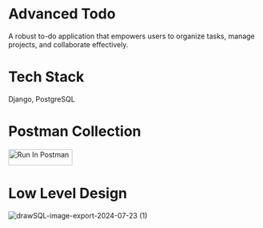 # Advanced Todo

A robust to-do application that empowers users to organize tasks, manage projects, and collaborate effectively.

# Tech Stack
Django, PostgreSQL

# Postman Collection

[<img src="https://run.pstmn.io/button.svg" alt="Run In Postman" style="width: 128px; height: 32px;">](https://app.getpostman.com/run-collection/37129695-7accd137-94a4-47fd-8aa5-7ab66233ce42?action=collection%2Ffork&source=rip_markdown&collection-url=entityId%3D37129695-7accd137-94a4-47fd-8aa5-7ab66233ce42%26entityType%3Dcollection%26workspaceId%3D33f9716f-32bf-4d19-bd6f-7c4b32110d3a)

# Low Level Design
![drawSQL-image-export-2024-07-23 (1)](https://github.com/user-attachments/assets/3e45864b-a8ba-4225-97f4-ce873bdcc295)




